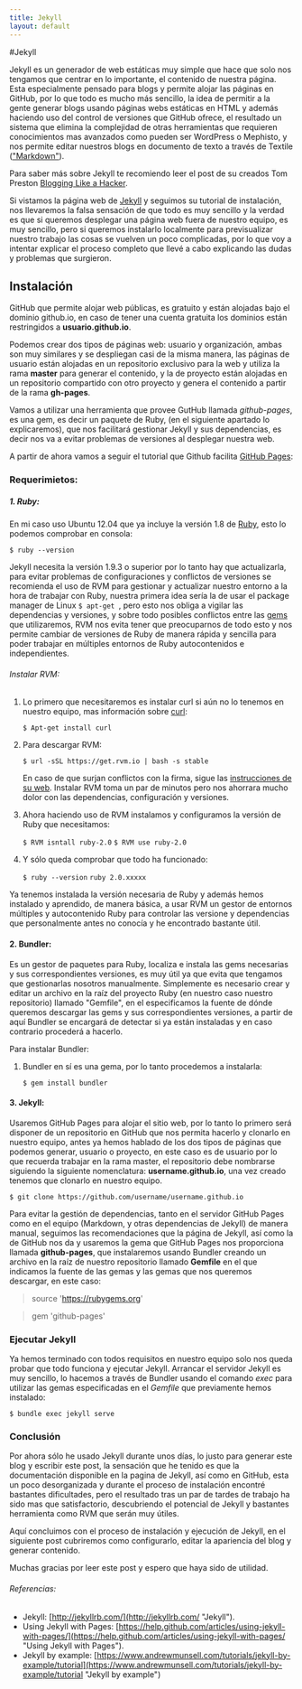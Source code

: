 ```yaml
---
title: Jekyll
layout: default
---
```

#Jekyll

Jekyll es un generador de web estáticas muy simple que hace que solo nos tengamos que centrar en lo importante, el contenido de nuestra página. Esta especialmente pensado para blogs y permite alojar las páginas en GitHub, por lo que todo es mucho más sencillo, la idea de permitir a la gente generar blogs usando páginas webs estáticas en HTML y además haciendo uso del control de versiones que GitHub ofrece, el resultado un sistema que elimina la complejidad de otras herramientas que requieren conocimientos mas avanzados como pueden ser WordPress o Mephisto, y nos permite editar nuestros blogs en documento de texto a través de Textile (["Markdown"](http://es.wikipedia.org/wiki/Markdown "Markdown")).

Para saber más sobre Jekyll te recomiendo leer el post de su creados Tom Preston [Blogging Like a Hacker](http://tom.preston-werner.com/2008/11/17/blogging-like-a-hacker.html "Blogging Like a Hacker").

Si vistamos la página web de [Jekyll](http://jekyllrb.com/ "Jekyll") y seguimos su tutorial de instalación, nos llevaremos la falsa sensación de que todo es muy sencillo y la verdad es que si queremos desplegar una página web fuera de nuestro equipo, es muy sencillo, pero si queremos instalarlo localmente para previsualizar nuestro trabajo las cosas se vuelven un poco complicadas, por lo que voy a intentar explicar el proceso completo que llevé a cabo explicando las dudas y problemas que surgieron.


## Instalación

GitHub que permite alojar web públicas, es gratuito y están alojadas bajo el dominio github.io, en caso de tener una cuenta gratuita los dominios están restringidos a **usuario.github.io**.

Podemos crear dos tipos de páginas web: usuario y organización, ambas son muy similares y se despliegan casi de la misma manera, las páginas de usuario están alojadas en un repositorio exclusivo para la web y utiliza la rama **master** para generar el contenido, y la de proyecto están alojadas en un repositorio compartido con otro proyecto y genera el contenido a partir de la rama **gh-pages**.

Vamos a utilizar una herramienta que provee GutHub llamada *github-pages*, es una gem, es decir un paquete de Ruby, (en el siguiente apartado lo explicaremos), que nos facilitará gestionar Jekyll y sus dependencias, es decir nos va a evitar problemas de versiones al desplegar nuestra web.

A partir de ahora vamos a seguir el tutorial que Github facilita [GitHub Pages](https://help.github.com/articles/using-jekyll-with-pages/ "GitHub Pages"):


### Requerimietos:

##### **1. Ruby**:

En mi caso uso Ubuntu 12.04 que ya incluye la versión 1.8 de [Ruby](https://www.ruby-lang.org/es/ "Ruby"), esto lo podemos comprobar en consola:

`$ ruby --version`

Jekyll necesita la versión 1.9.3 o superior por lo tanto hay que actualizarla, para evitar problemas de configuraciones y conflictos de versiones se recomienda el uso de RVM para gestionar y actualizar nuestro entorno a la hora de trabajar con Ruby, nuestra primera idea sería la de usar el package manager de Linux `$ apt-get `, pero esto nos obliga a vigilar las dependencias y versiones, y sobre todo posibles conflictos entre las [gems](http://es.wikipedia.org/wiki/RubyGems "gems") que utilizaremos, RVM nos evita tener que preocuparnos de todo esto y nos permite cambiar de versiones de Ruby de manera rápida y sencilla para poder trabajar en múltiples entornos de Ruby autocontenidos e independientes.


###### Instalar RVM:

1. Lo primero que necesitaremos es instalar curl si aún no lo tenemos en nuestro equipo, mas información sobre [curl](http://linux.about.com/od/commands/l/blcmdl1_curl.htm "curl"):

    `$ Apt-get install curl`

2. Para descargar RVM:

    `$ url -sSL https://get.rvm.io | bash -s stable`

	En caso de que surjan conflictos con la firma, sigue las [instrucciones de su web](https://rvm.io/ "firma RVM"). Instalar RVM toma un par de minutos pero nos ahorrara mucho dolor con las dependencias, configuración y versiones.

3. Ahora haciendo uso de RVM instalamos y configuramos la versión de Ruby que necesitamos:

    `$ RVM isntall ruby-2.0`
	`$ RVM use ruby-2.0`

4. Y sólo queda comprobar que todo ha funcionado:

    `$ ruby --version`
    `ruby 2.0.xxxxx`

Ya tenemos instalada la versión necesaria de Ruby y además hemos instalado y aprendido, de manera básica, a usar RVM un gestor de entornos múltiples y autocontenido Ruby para controlar las versione y dependencias que personalmente antes no conocía y he encontrado bastante útil.


#### **2. Bundler**:

Es un gestor de paquetes para Ruby, localiza e instala las gems necesarias y sus correspondientes versiones, es muy útil ya que evita que tengamos que gestionarlas nosotros manualmente. Simplemente es necesario crear y editar un archivo en la raíz del proyecto Ruby (en nuestro caso nuestro repositorio) llamado "Gemfile", en el especificamos la fuente de dónde queremos descargar las gems y sus correspondientes versiones, a partir de aquí Bundler se encargará de detectar si ya están instaladas y en caso contrario procederá a hacerlo.

Para instalar Bundler:

1. Bundler en sí es una gema, por lo tanto procedemos a instalarla:

	`$ gem install bundler`

#### **3. Jekyll**:

Usaremos GitHub Pages para alojar el sitio web, por lo tanto lo primero será disponer de un repositorio en GitHub que nos permita hacerlo y clonarlo en nuestro equipo, antes ya hemos hablado de los dos tipos de páginas que podemos generar, usuario o proyecto, en este caso es de usuario por lo que recuerda trabajar en la rama master, el repositorio debe nombrarse siguiendo la siguiente nomenclatura: **username.github.io**, una vez creado tenemos que clonarlo en nuestro equipo.

`$ git clone https://github.com/username/username.github.io`

Para evitar la gestión de dependencias, tanto en el servidor GitHub Pages como en el equipo (Markdown, y otras dependencias de Jekyll) de manera manual, seguimos las recomendaciones que la página de Jekyll, así como la de GitHub nos da y usaremos la gema que GitHub Pages nos proporciona llamada **github-pages**, que instalaremos usando Bundler creando un archivo en la raíz de nuestro repositorio llamado **Gemfile** en el que indicamos la fuente de las gemas y las gemas que nos queremos descargar, en este caso:

>  source 'https://rubygems.org'

>  gem 'github-pages'

### Ejecutar Jekyll

Ya hemos terminado con todos requisitos en nuestro equipo solo nos queda probar que todo funciona y ejecutar Jekyll.
Arrancar el servidor Jekyll es muy sencillo, lo hacemos a través de Bundler usando el comando *exec* para utilizar las gemas especificadas en el *Gemfile* que previamente hemos instalado:

`$ bundle exec jekyll serve`

### Conclusión
Por ahora sólo he usado Jekyll durante unos días, lo justo para generar este blog y escribir este post, la sensación que he tenido es que la documentación disponible en la pagina de Jekyll, así como en GitHub, esta un poco desorganizada y durante el proceso de instalación encontré bastantes dificultades, pero el resultado tras un par de tardes de trabajo ha sido mas que satisfactorio, descubriendo el potencial de Jekyll y bastantes herramienta como RVM que serán muy útiles.

Aquí concluimos con el proceso de instalación y ejecución de Jekyll, en el siguiente post cubriremos como configurarlo, editar la apariencia del blog y generar contenido.

Muchas gracias por leer este post y espero que haya sido de utilidad.

###### Referencias:

* Jekyll: [http://jekyllrb.com/](http://jekyllrb.com/ "Jekyll").
* Using Jekyll with Pages: [https://help.github.com/articles/using-jekyll-with-pages/](https://help.github.com/articles/using-jekyll-with-pages/ "Using Jekyll with Pages").
* Jekyll by example: [https://www.andrewmunsell.com/tutorials/jekyll-by-example/tutorial](https://www.andrewmunsell.com/tutorials/jekyll-by-example/tutorial "Jekyll by example")



